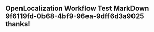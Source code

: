 <properties
ms.topic="hero-topic"
ms.test1="hero-topic"
ms.test2="test"/>

## OpenLocalization Workflow Test MarkDown 9f6119fd-0b68-4bf9-96ea-9dff6d3a9025 thanks!
